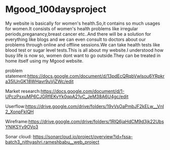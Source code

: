 # Mgood_100daysproject

My website is basically for women's health.So,it contains so much usages for women.It consists of women's health problems like irregular periods,preganancy,breast cancer etc..And there will be a solution for everything like blogs and we can even consult to doctors about our problems through online and offline sessions.We can take health tests like blood test or sugar level tests.This is all about my website.I understood how busy life is now so, women dont want to go outside.They can be treated in home itself using my Mgood website.

problem statement:https://docs.google.com/document/d/13pdEcQRqbVwlsou6YRpkra35lUnGK18WHavr9uVjZWc/edit

Market research:https://docs.google.com/document/d/1-UPczPsxuMP6CJGRflEKvYk0qpA21yC_JeM38A6U4gc/edit

Userflow:https://drive.google.com/drive/folders/19vVsOaPmbJF2kELw__VnI2_XonpFklQH

Wireframe:https://drive.google.com/drive/folders/1RlQ6jaHdCM9d3jk22UbsYNlKSYv9OVo3

Sonar cloud: https://sonarcloud.io/project/overview?id=fssa-batch3_nithyashri.rameshbabu__web_project
